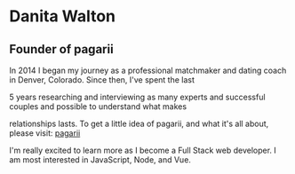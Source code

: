 # Danita Walton
## Founder of pagarii
In 2014 I began my journey as a professional matchmaker and dating coach in Denver, Colorado. Since then, I've spent the last

5 years researching and interviewing as many experts and successful couples and possible to understand what makes

relationships lasts. To get a little idea of pagarii, and what it's all about, please visit: [pagarii](https://pagarii.wordpress.com/2018/10/09/pagarii-the-dawn-of-focused-dating/?fbclid=IwAR1i9wbHdA4tzMMf0coOZyhya9OVMh8ExMd9gS3POStMOEmCqypYFftsgqk)

I'm really excited to learn more as I become a Full Stack web developer. I am most interested in JavaScript, Node, and Vue.
